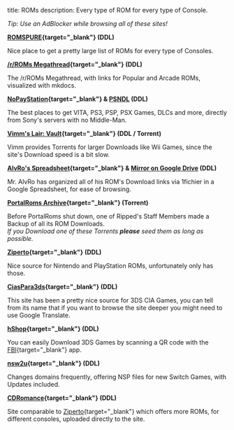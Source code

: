 title: ROMs
description: Every type of ROM for every type of Console.

*Tip: Use an AdBlocker while browsing all of these sites!*

**[ROMSPURE](https://romspure.cc/roms){target="_blank"} (DDL)**

Nice place to get a pretty large list of ROMs for every type of Consoles.

**[/r/ROMs Megathread](https://r-roms.github.io/){target="_blank"} (DDL)**

The /r/ROMs Megathread, with links for Popular and Arcade ROMs, visualized with mkdocs.

**[NoPayStation](https://nopaystation.com/){target="_blank"} & [PSNDL](https://psndl.net/) (DDL)**
 
 The best places to get VITA, PS3, PSP, PSX Games, DLCs and more, directly from Sony's servers with no Middle-Man.

**[Vimm's Lair: Vault](https://vimm.net/vault/){target="_blank"} (DDL / Torrent)**

Vimm provides Torrents for larger Downloads like Wii Games, since the site's Download speed is a bit slow.

**[AlvRo's Spreadsheet](https://docs.google.com/spreadsheets/d/19tAZ1KNEUZ58e-4kPJGh947alDb1oyrNpzcnCLk7DEE/pubhtml){target="_blank"} & [Mirror on Google Drive](https://drive.google.com/drive/folders/1tnUrpX5X0dTite9_m6e0T4003T_NGhWe) (DDL)**

Mr. AlvRo has organized all of his ROM's Download links via 1fichier in a Google Spreadsheet, for ease of browsing.

**[PortalRoms Archive](https://1fichier.com/?pptel9kppt5ay95nxfmw){target="_blank"} (Torrent)**

Before PortalRoms shut down, one of Ripped's Staff Members made a Backup of all its ROM Downloads.  
*If you Download one of these Torrents **please** seed them as long as possible.*  

**[Ziperto](https://www.ziperto.com){target="_blank"} (DDL)**

Nice source for Nintendo and PlayStation ROMs, unfortunately only has those. 

**[CiasPara3ds](https://ciaspara3ds.blogspot.com/){target="_blank"} (DDL)**

This site has been a pretty nice source for 3DS CIA Games, you can tell from its name that if you want to browse the site deeper you might need to use Google Translate.

**[hShop](https://hshop.erista.me/){target="_blank"} (DDL)**

You can easily Download 3DS Games by scanning a QR code with the [FBI](https://gbatemp.net/threads/release-fbi-open-source-cia-installer.386433/){target="_blank"} app.

**[nsw2u](https://nsw2u.xyz/){target="_blank"} (DDL)**

Changes domains frequently, offering NSP files for new Switch Games, with Updates included.

**[CDRomance](https://cdromance.com/){target="_blank"} (DDL)**

Site comparable to [Ziperto](https://ziperto.com){target="_blank"} which offers more ROMs, for different consoles, uploaded directly to the site.
